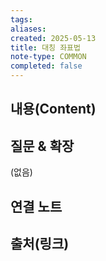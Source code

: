 ```yaml
---
tags:
aliases: 
created: 2025-05-13
title: 대칭 좌표법
note-type: COMMON
completed: false
---
```


## 내용(Content)


## 질문 & 확장

(없음)

## 연결 노트

## 출처(링크)

